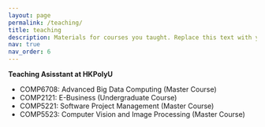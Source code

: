 ```yaml
---
layout: page
permalink: /teaching/
title: teaching
description: Materials for courses you taught. Replace this text with your description.
nav: true
nav_order: 6
---
```


**Teaching Asisstant at HKPolyU**

* COMP6708: Advanced Big Data Computing (Master Course)
* COMP2121: E-Business (Undergraduate Course)
* COMP5221: Software Project Management (Master Course)
* COMP5523: Computer Vision and Image Processing (Master Course)
